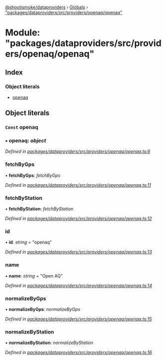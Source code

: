 [@shootismoke/dataproviders](../README.md) › [Globals](../globals.md) › ["packages/dataproviders/src/providers/openaq/openaq"](_packages_dataproviders_src_providers_openaq_openaq_.md)

# Module: "packages/dataproviders/src/providers/openaq/openaq"

## Index

### Object literals

* [openaq](_packages_dataproviders_src_providers_openaq_openaq_.md#const-openaq)

## Object literals

### `Const` openaq

### ▪ **openaq**: *object*

*Defined in [packages/dataproviders/src/providers/openaq/openaq.ts:6](https://github.com/shootismoke/common/blob/af8195a/packages/dataproviders/src/providers/openaq/openaq.ts#L6)*

###  fetchByGps

• **fetchByGps**: *fetchByGps*

*Defined in [packages/dataproviders/src/providers/openaq/openaq.ts:11](https://github.com/shootismoke/common/blob/af8195a/packages/dataproviders/src/providers/openaq/openaq.ts#L11)*

###  fetchByStation

• **fetchByStation**: *fetchByStation*

*Defined in [packages/dataproviders/src/providers/openaq/openaq.ts:12](https://github.com/shootismoke/common/blob/af8195a/packages/dataproviders/src/providers/openaq/openaq.ts#L12)*

###  id

• **id**: *string* = "openaq"

*Defined in [packages/dataproviders/src/providers/openaq/openaq.ts:13](https://github.com/shootismoke/common/blob/af8195a/packages/dataproviders/src/providers/openaq/openaq.ts#L13)*

###  name

• **name**: *string* = "Open AQ"

*Defined in [packages/dataproviders/src/providers/openaq/openaq.ts:14](https://github.com/shootismoke/common/blob/af8195a/packages/dataproviders/src/providers/openaq/openaq.ts#L14)*

###  normalizeByGps

• **normalizeByGps**: *normalizeByGps*

*Defined in [packages/dataproviders/src/providers/openaq/openaq.ts:15](https://github.com/shootismoke/common/blob/af8195a/packages/dataproviders/src/providers/openaq/openaq.ts#L15)*

###  normalizeByStation

• **normalizeByStation**: *normalizeByStation*

*Defined in [packages/dataproviders/src/providers/openaq/openaq.ts:16](https://github.com/shootismoke/common/blob/af8195a/packages/dataproviders/src/providers/openaq/openaq.ts#L16)*
